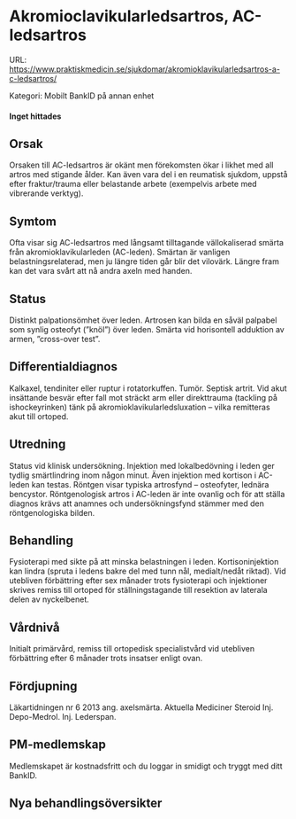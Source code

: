 # Akromioclavikularledsartros, AC-ledsartros

URL: https://www.praktiskmedicin.se/sjukdomar/akromioklavikularledsartros-a-c-ledsartros/



Kategori: Mobilt BankID på annan enhet

#### Inget hittades

## Orsak

Orsaken till AC-ledsartros är okänt men förekomsten ökar i likhet med all artros med stigande ålder. Kan även vara del i en reumatisk sjukdom, uppstå efter fraktur/trauma eller belastande arbete (exempelvis arbete med vibrerande verktyg).

## Symtom

Ofta visar sig AC-ledsartros med långsamt tilltagande vällokaliserad smärta från akromioklavikularleden (AC-leden). Smärtan är vanligen belastningsrelaterad, men ju längre tiden går blir det vilovärk. Längre fram kan det vara svårt att nå andra axeln med handen.

## Status

Distinkt palpationsömhet över leden. Artrosen kan bilda en såväl palpabel som synlig osteofyt (”knöl”) över leden. Smärta vid horisontell adduktion av armen, ”cross-over test”.

## Differentialdiagnos

Kalkaxel, tendiniter eller ruptur i rotatorkuffen. Tumör. Septisk artrit. Vid akut insättande besvär efter fall mot sträckt arm eller direkttrauma (tackling på ishockeyrinken) tänk på akromioklavikularledsluxation – vilka remitteras akut till ortoped.

## Utredning

Status vid klinisk undersökning. Injektion med lokalbedövning i leden ger tydlig smärtlindring inom någon minut. Även injektion med kortison i AC-leden kan testas. Röntgen visar typiska artrosfynd – osteofyter, lednära bencystor. Röntgenologisk artros i AC-leden är inte ovanlig och för att ställa diagnos krävs att anamnes och undersökningsfynd stämmer med den röntgenologiska bilden.

## Behandling

Fysioterapi med sikte på att minska belastningen i leden. Kortisoninjektion kan lindra (spruta i ledens bakre del med tunn nål, medialt/nedåt riktad). Vid utebliven förbättring efter sex månader trots fysioterapi och injektioner skrives remiss till ortoped för ställningstagande till resektion av laterala delen av nyckelbenet.

## Vårdnivå

Initialt primärvård, remiss till ortopedisk specialistvård vid utebliven förbättring efter 6 månader trots insatser enligt ovan.

## Fördjupning

Läkartidningen nr 6 2013 ang. axelsmärta.
Aktuella Mediciner
Steroid Inj. Depo-Medrol. Inj. Lederspan.

## PM-medlemskap

Medlemskapet är kostnadsfritt och du loggar in smidigt och tryggt med ditt BankID.

## Nya behandlingsöversikter

